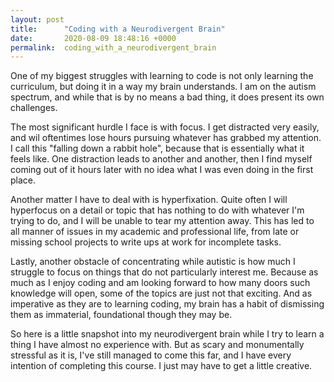 ```yaml
---
layout: post
title:      "Coding with a Neurodivergent Brain"
date:       2020-08-09 18:48:16 +0000
permalink:  coding_with_a_neurodivergent_brain
---
```



One of my biggest struggles with learning to code is not only learning the curriculum, but doing it in a way my brain understands. I am on the autism spectrum, and while that is by no means a bad thing, it does present its own challenges.

The most significant hurdle I face is with focus. I get distracted very easily, and wil oftentimes lose hours pursuing whatever has grabbed my attention. I call this "falling down a rabbit hole", because that is essentially what it feels like. One distraction leads to another and another, then I find myself coming out of it hours later with no idea what I was even doing in the first place.

Another matter I have to deal with is hyperfixation. Quite often I will hyperfocus on a detail or topic that has nothing to do with whatever I'm trying to do, and I will be unable to tear my attention away. This has led to all manner of issues in my academic and professional life, from late or missing school projects to write ups at work for incomplete tasks. 

Lastly, another obstacle of concentrating while autistic is how much I struggle to focus on things that do not particularly interest me. Because as much as I enjoy coding and am looking forward to how many doors such knowledge will open, some of the topics are just not that exciting. And as imperative as they are to learning coding, my brain has a habit of dismissing them as immaterial, foundational though they may be.

So here is a little snapshot into my neurodivergent brain while I try to learn a thing I have almost no experience with. But as scary and monumentally stressful as it is, I've still managed to come this far, and I have every intention of completing this course. I just may have to get a little creative.
